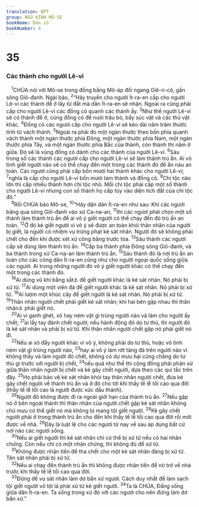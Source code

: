```yaml
---
translation: BPT
group: NGŨ KINH MÔ-SE
bookName: Dân số 
bookNumber: 4
---
```


<div class="title"><h1>35</h1><h3>Các thành cho người Lê-vi</h3></div>
<span class="verse dan_35_1"> <sup>1</sup>CHÚA nói với Mô-se trong đồng bằng Mô-áp đối ngang Giê-ri-cô, gần sông Giô-đanh. Ngài bảo,</span>
<span class="verse dan_35_2"><sup>2</sup>“Hãy truyền cho người Ít-ra-en cấp cho người Lê-vi các thành để ở lấy từ đất mà dân Ít-ra-en sẽ nhận. Ngoài ra cũng phải cấp cho người Lê-vi các đồng cỏ quanh các thành ấy.</span>
<span class="verse dan_35_3"><sup>3</sup>Như thế người Lê-vi sẽ có thành để ở, cùng đồng cỏ để nuôi trâu bò, bầy súc vật và các thú vật khác.</span>
<span class="verse dan_35_4"><sup>4</sup>Đồng cỏ các ngươi cấp cho người Lê-vi sẽ kéo dài năm trăm thước tính từ vách thành.</span>
<span class="verse dan_35_5"><sup>5</sup>Ngoài ra phải đo một ngàn thước theo bốn phía quanh vách thành một ngàn thước phía Đông, một ngàn thước phía Nam, một ngàn thước phía Tây, và một ngàn thước phía Bắc của thành, còn thành thì nằm ở giữa. Đó sẽ là vùng đồng cỏ dành cho các thành của người Lê-vi.</span>
<span class="verse dan_35_6"><sup>6</sup>Sáu trong số các thành các ngươi cấp cho người Lê-vi sẽ làm thành trú ẩn. Ai vô tình giết người nào sẽ có thể chạy đến một trong các thành đó để ẩn náu an toàn. Các ngươi cũng phải cấp bốn mươi hai thành khác cho người Lê-vi;</span>
<span class="verse dan_35_7"><sup>7</sup>nghĩa là cấp cho người Lê-vi bốn mươi tám thành và đồng cỏ.</span>
<span class="verse dan_35_8"><sup>8</sup>Chi tộc nào lớn thì cấp nhiều thành hơn chi tộc nhỏ. Mỗi chi tộc phải cấp một số thành cho người Lê-vi nhưng con số thành họ cấp tùy vào diện tích đất của chi tộc đó.”<br/></span>
<span class="verse dan_35_9"> <sup>9</sup>Rồi CHÚA bảo Mô-se,</span>
<span class="verse dan_35_10"><sup>10</sup>“Hãy dặn dân Ít-ra-en như sau: Khi các ngươi băng qua sông Giô-đanh vào xứ Ca-na-an,</span>
<span class="verse dan_35_11"><sup>11</sup>thì các ngươi phải chọn một số thành làm thành trú ẩn để ai vô ý giết người có thể chạy đến đó trú ẩn an toàn.</span>
<span class="verse dan_35_12"><sup>12</sup>Ở đó kẻ giết người vì vô ý sẽ được an toàn khỏi thân nhân của người bị giết, là người có nhiệm vụ trừng phạt kẻ sát nhân. Người đó sẽ không phải chết cho đến khi được xét xử công bằng trước tòa.</span>
<span class="verse dan_35_13"><sup>13</sup>Sáu thành các ngươi cấp sẽ dùng làm thành trú ẩn.</span>
<span class="verse dan_35_14"><sup>14</sup>Cấp ba thành phía Đông sông Giô-đanh, và ba thành trong xứ Ca-na-an làm thành trú ẩn.</span>
<span class="verse dan_35_15"><sup>15</sup>Sáu thành đó là nơi trú ẩn an toàn cho các công dân Ít-ra-en cũng như cho người ngoại quốc sống giữa các ngươi. Ai trong những người đó vô ý giết người khác có thể chạy đến một trong các thành đó.<br/></span>
<span class="verse dan_35_16"> <sup>16</sup>Ai dùng vũ khí bằng sắt<a data-toggle="tooltip" data-placement="bottom" title="Điều nầy cho thấy kẻ giết người đã chọn một loại vũ khí mà anh ta biết có thể giết chết nạn nhân.">⚓</a> để giết người khác là kẻ sát nhân. Nó phải bị xử tử.</span>
<span class="verse dan_35_17"><sup>17</sup>Ai dùng một viên đá để giết người khác là kẻ sát nhân. Nó phải bị xử tử.</span>
<span class="verse dan_35_18"><sup>18</sup>Ai lượm một khúc cây để giết người là kẻ sát nhân. Nó phải bị xử tử.</span>
<span class="verse dan_35_19"><sup>19</sup>Thân nhân người chết phải giết kẻ sát nhân; khi hai bên gặp nhau thì thân nhân<a data-toggle="tooltip" data-placement="bottom" title="Nguyên văn, “kẻ báo thù huyết.” Xem thêm các câu 20-21, 24, 26-27.">⚓</a> phải giết nó.<br/></span>
<span class="verse dan_35_20"> <sup>20</sup>Ai vì ganh ghét, xô hay ném vật gì trúng người nào và làm cho người ấy chết;</span>
<span class="verse dan_35_21"><sup>21</sup>ai lấy tay đánh chết người; nếu hành động đó do tư thù, thì người đó là kẻ sát nhân và phải bị xử tử. Khi thân nhân người chết gặp nó phải giết nó đi.<br/></span>
<span class="verse dan_35_22"> <sup>22</sup>Nếu ai xô đẩy người khác vì vô ý, không phải do tư thù, hoặc vô tình ném vật gì trúng người nào,</span>
<span class="verse dan_35_23"><sup>23</sup>hay ai vô ý làm rớt tảng đá trên người nào vì không thấy và làm người đó chết, không có dự mưu hại cũng chẳng do tư thù gì trước với người bị chết,</span>
<span class="verse dan_35_24"><sup>24</sup>nếu quả như thế thì cộng đồng phải phân xử giữa thân nhân người bị chết và kẻ gây chết người, dựa theo các qui tắc trên đây.</span>
<span class="verse dan_35_25"><sup>25</sup>Họ phải bảo vệ kẻ sát nhân khỏi tay thân nhân người chết, đưa kẻ gây chết người về thành trú ẩn và ở đó cho tới khi thầy tế lễ tối cao qua đời (thầy tế lễ tối cao là người được xức dầu thánh).<br/></span>
<span class="verse dan_35_26"> <sup>26</sup>Người đó không được đi ra ngoài giới hạn của thành trú ẩn.</span>
<span class="verse dan_35_27"><sup>27</sup>Nếu gặp nó ở bên ngoài thành thì thân nhân của người chết gặp kẻ sát nhân không chủ mưu có thể giết nó mà không bị mang tội giết người.</span>
<span class="verse dan_35_28"><sup>28</sup>Kẻ gây chết người phải ở trong thành trú ẩn cho đến khi thầy tế lễ tối cao qua đời rồi mới được về nhà.</span>
<span class="verse dan_35_29"><sup>29</sup>Đây là luật lệ cho các ngươi từ nay về sau áp dụng bất cứ nơi nào các ngươi sống.<br/></span>
<span class="verse dan_35_30"> <sup>30</sup>Nếu ai giết người thì kẻ sát nhân chỉ có thể bị xử tử nếu có hai nhân chứng. Còn nếu chỉ có một nhân chứng, thì không đủ để xử tử.<br/></span>
<span class="verse dan_35_31"> <sup>31</sup>Không được nhận tiền để tha chết cho một kẻ sát nhân đáng bị xử tử. Tên sát nhân phải bị xử tử.<br/></span>
<span class="verse dan_35_32"> <sup>32</sup>Nếu ai chạy đến thành trú ẩn thì không được nhận tiền để nó trở về nhà trước khi thầy tế lễ tối cao qua đời.<br/></span>
<span class="verse dan_35_33"> <sup>33</sup>Đừng để vụ sát nhân làm dơ bẩn xứ ngươi. Cách duy nhất để làm sạch tội giết người vô tội là phải xử tử kẻ giết người.</span>
<span class="verse dan_35_34"><sup>34</sup>Ta là CHÚA, Đấng sống giữa dân Ít-ra-en. Ta sống trong xứ đó với các ngươi cho nên đừng làm dơ bẩn xứ.”<br/></span>
